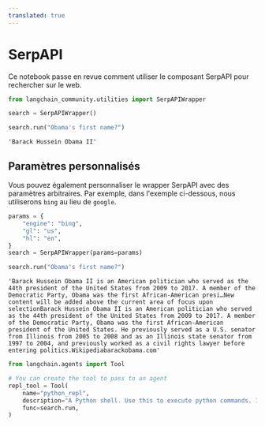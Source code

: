 ```yaml
---
translated: true
---
```


# SerpAPI

Ce notebook passe en revue comment utiliser le composant SerpAPI pour rechercher sur le web.

```python
from langchain_community.utilities import SerpAPIWrapper
```

```python
search = SerpAPIWrapper()
```

```python
search.run("Obama's first name?")
```

```output
'Barack Hussein Obama II'
```

## Paramètres personnalisés

Vous pouvez également personnaliser le wrapper SerpAPI avec des paramètres arbitraires. Par exemple, dans l'exemple ci-dessous, nous utiliserons `bing` au lieu de `google`.

```python
params = {
    "engine": "bing",
    "gl": "us",
    "hl": "en",
}
search = SerpAPIWrapper(params=params)
```

```python
search.run("Obama's first name?")
```

```output
'Barack Hussein Obama II is an American politician who served as the 44th president of the United States from 2009 to 2017. A member of the Democratic Party, Obama was the first African-American presi…New content will be added above the current area of focus upon selectionBarack Hussein Obama II is an American politician who served as the 44th president of the United States from 2009 to 2017. A member of the Democratic Party, Obama was the first African-American president of the United States. He previously served as a U.S. senator from Illinois from 2005 to 2008 and as an Illinois state senator from 1997 to 2004, and previously worked as a civil rights lawyer before entering politics.Wikipediabarackobama.com'
```

```python
from langchain.agents import Tool

# You can create the tool to pass to an agent
repl_tool = Tool(
    name="python_repl",
    description="A Python shell. Use this to execute python commands. Input should be a valid python command. If you want to see the output of a value, you should print it out with `print(...)`.",
    func=search.run,
)
```
